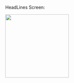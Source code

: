 HeadLines Screen:

<img src="https://github.com/user-attachments/assets/64392ed1-81e5-4ee3-9aa3-387585d5cda5" width="200">


